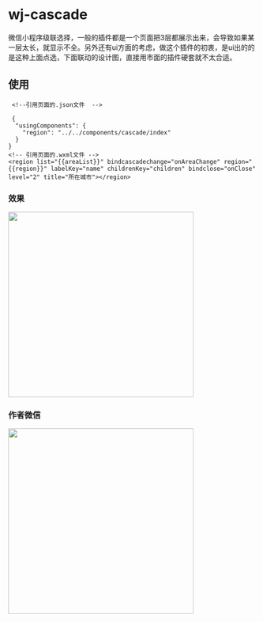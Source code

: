 # wj-cascade
微信小程序级联选择，一般的插件都是一个页面把3层都展示出来，会导致如果某一层太长，就显示不全。另外还有ui方面的考虑，做这个插件的初衷，是ui出的的是这种上面点选，下面联动的设计图，直接用市面的插件硬套就不太合适。

## 使用
```
 <!--引用页面的.json文件  -->

 {
  "usingComponents": {
    "region": "../../components/cascade/index"
  }
}
<!-- 引用页面的.wxml文件 -->
<region list="{{areaList}}" bindcascadechange="onAreaChange" region="{{region}}" labelKey="name" childrenKey="children" bindclose="onClose" level="2" title="所在城市"></region>
```

### 效果
<img src="http://m.qpic.cn/psc?/V13eiHFe1CxpVk/TmEUgtj9EK6.7V8ajmQrEAT6GZtUd6RFEDNJ083c4Y1aBiDIMRTGmigZkYDs5j1u6.uzF7fA36l.TV17V5s3mLoXgOPgoGQNHGLDpj1cR1U!/b&bo=wAHAAwAAAAACh6E!&rf=viewer_4.gif" width="375">

### 作者微信
<img src="http://m.qpic.cn/psc?/V13eiHFe1CxpVk/TmEUgtj9EK6.7V8ajmQrEEniGxN87*NECA1QieSlYOS195sRoUjKCCUKi3my7Uw0RqVe4w3T4QUnayxT0T*AwE*MvY*QSrE0cOsSL1S*0UQ!/b&bo=rgGuAQAAAAABFzA!&rf=viewer_4.png" width="375"> 
